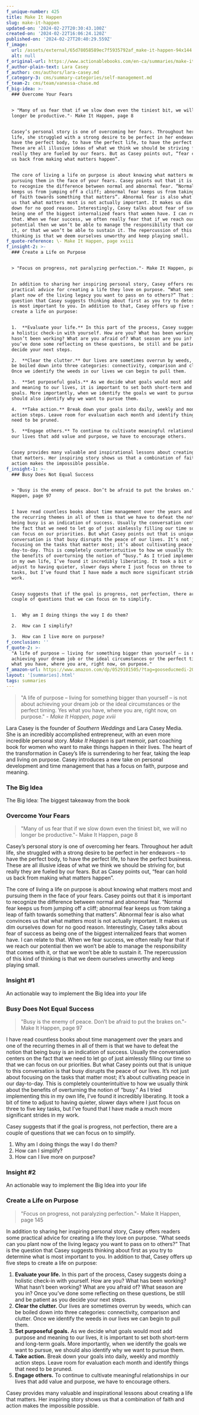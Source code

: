 ```yaml
---
f_unique-number: 425
title: Make It Happen
slug: make-it-happen
updated-on: '2024-02-27T20:30:43.100Z'
created-on: '2024-02-22T16:06:24.120Z'
published-on: '2024-02-27T20:40:29.559Z'
f_image:
  url: /assets/external/65d78058589ec7f5935792af_make-it-happen-94x144.jpeg
  alt: null
f_original-url: https://www.actionablebooks.com/en-ca/summaries/make-it-happen/
f_author-plain-text: Lara Casey
f_author: cms/authors/lara-casey.md
f_category-3: cms/summary-categories/self-management.md
f_team-2: cms/team/vanessa-chase.md
f_big-idea: >-
  ### Overcome Your Fears


  > "Many of us fear that if we slow down even the tiniest bit, we will no
  longer be productive."- Make It Happen, page 8


  Casey’s personal story is one of overcoming her fears. Throughout her adult
  life, she struggled with a strong desire to be perfect in her endeavors – to
  have the perfect body, to have the perfect life, to have the perfect business.
  These are all illusive ideas of what we think we should be striving for, but
  really they are fueled by our fears. But as Casey points out, “fear can hold
  us back from making what matters happen”.


  The core of living a life on purpose is about knowing what matters most and
  pursuing them in the face of your fears. Casey points out that it is important
  to recognize the difference between normal and abnormal fear. “Normal fear
  keeps us from jumping off a cliff; abnormal fear keeps us from taking a leap
  of faith towards something that matters”. Abnormal fear is also what convinces
  us that what matters most is not actually important. It makes us dim ourselves
  down for no good reason. Interestingly, Casey talks about fear of success as
  being one of the biggest internalized fears that women have. I can relate to
  that. When we fear success, we often really fear that if we reach our
  potential then we won’t be able to manage the responsibility that comes with
  it, or that we won’t be able to sustain it. The repercussion of this kind of
  thinking is that we deem ourselves unworthy and keep playing small.
f_quote-reference: \- Make It Happen, page xviii
f_insight-2: >-
  ### Create a Life on Purpose


  > "Focus on progress, not paralyzing perfection."- Make It Happen, page 145


  In addition to sharing her inspiring personal story, Casey offers readers some
  practical advice for creating a life they love on purpose. “What seeds can you
  plant now of the living legacy you want to pass on to others?” That is the
  question that Casey suggests thinking about first as you try to determine what
  is most important to you. In addition to that, Casey offers up five steps to
  create a life on purpose:


  1.  **Evaluate your life.** In this part of the process, Casey suggests doing
  a holistic check-in with yourself. How are you? What has been working? What
  hasn’t been working? What are you afraid of? What season are you in? Once
  you’ve done some reflecting on these questions, be still and be patient as you
  decide your next steps.

  2.  **Clear the clutter.** Our lives are sometimes overrun by weeds, which can
  be boiled down into three categories: connectivity, comparison and clutter.
  Once we identify the weeds in our lives we can begin to pull them.

  3.  **Set purposeful goals.** As we decide what goals would most add purpose
  and meaning to our lives, it is important to set both short-term and long-term
  goals. More importantly, when we identify the goals we want to pursue, we
  should also identify why we want to pursue them.

  4.  **Take action.** Break down your goals into daily, weekly and monthly
  action steps. Leave room for evaluation each month and identify things that
  need to be pruned.

  5.  **Engage others.** To continue to cultivate meaningful relationships in
  our lives that add value and purpose, we have to encourage others.


  Casey provides many valuable and inspirational lessons about creating a life
  that matters. Her inspiring story shows us that a combination of faith and
  action makes the impossible possible.
f_insight-1: >-
  ### Busy Does Not Equal Success


  > "Busy is the enemy of peace. Don’t be afraid to put the brakes on."- Make It
  Happen, page 97


  I have read countless books about time management over the years and one of
  the recurring themes in all of them is that we have to defeat the notion that
  being busy is an indication of success. Usually the conversation centers on
  the fact that we need to let go of just aimlessly filling our time so that we
  can focus on our priorities. But what Casey points out that is unique to this
  conversation is that busy disrupts the peace of our lives. It’s not just about
  focusing on the tasks that matter most; it’s about cultivating peace in our
  day-to-day. This is completely counterintuitive to how we usually think about
  the benefits of overturning the notion of “busy.” As I tried implementing this
  in my own life, I’ve found it incredibly liberating. It took a bit of time to
  adjust to having quieter, slower days where I just focus on three to five key
  tasks, but I’ve found that I have made a much more significant strides in my
  work.


  Casey suggests that if the goal is progress, not perfection, there are a
  couple of questions that we can focus on to simplify.


  1.  Why am I doing things the way I do them?

  2.  How can I simplify?

  3.  How can I live more on purpose?
f_conclusion: ''
f_quote-2: >-
  "A life of purpose – living for something bigger than yourself – is not about
  achieving your dream job or the ideal circumstances or the perfect timing. Yes
  what you have, where you are, right now, on purpose."
f_amazon-url: https://www.amazon.com/dp/0529101505/?tag=gooseducmedi-20
layout: '[summaries].html'
tags: summaries
---
```


> "A life of purpose – living for something bigger than yourself – is not about achieving your dream job or the ideal circumstances or the perfect timing. Yes what you have, where you are, right now, on purpose." _\- Make It Happen, page xviii_

Lara Casey is the founder of _Southern Weddings_ and Lara Casey Media. She is an incredibly accomplished entrepreneur, with an even more incredible personal story. _Make It Happen_ is part memoir, part coaching book for women who want to make things happen in their lives. The heart of the transformation in Casey’s life is surrendering to her fear, taking the leap and living on purpose. Casey introduces a new take on personal development and time management that has a focus on faith, purpose and meaning.

### The Big Idea

The Big Idea: The biggest takeaway from the book

### Overcome Your Fears

> "Many of us fear that if we slow down even the tiniest bit, we will no longer be productive."- Make It Happen, page 8

Casey’s personal story is one of overcoming her fears. Throughout her adult life, she struggled with a strong desire to be perfect in her endeavors – to have the perfect body, to have the perfect life, to have the perfect business. These are all illusive ideas of what we think we should be striving for, but really they are fueled by our fears. But as Casey points out, “fear can hold us back from making what matters happen”.

The core of living a life on purpose is about knowing what matters most and pursuing them in the face of your fears. Casey points out that it is important to recognize the difference between normal and abnormal fear. “Normal fear keeps us from jumping off a cliff; abnormal fear keeps us from taking a leap of faith towards something that matters”. Abnormal fear is also what convinces us that what matters most is not actually important. It makes us dim ourselves down for no good reason. Interestingly, Casey talks about fear of success as being one of the biggest internalized fears that women have. I can relate to that. When we fear success, we often really fear that if we reach our potential then we won’t be able to manage the responsibility that comes with it, or that we won’t be able to sustain it. The repercussion of this kind of thinking is that we deem ourselves unworthy and keep playing small.

### Insight #1

An actionable way to implement the Big Idea into your life

### Busy Does Not Equal Success

> "Busy is the enemy of peace. Don’t be afraid to put the brakes on."- Make It Happen, page 97

I have read countless books about time management over the years and one of the recurring themes in all of them is that we have to defeat the notion that being busy is an indication of success. Usually the conversation centers on the fact that we need to let go of just aimlessly filling our time so that we can focus on our priorities. But what Casey points out that is unique to this conversation is that busy disrupts the peace of our lives. It’s not just about focusing on the tasks that matter most; it’s about cultivating peace in our day-to-day. This is completely counterintuitive to how we usually think about the benefits of overturning the notion of “busy.” As I tried implementing this in my own life, I’ve found it incredibly liberating. It took a bit of time to adjust to having quieter, slower days where I just focus on three to five key tasks, but I’ve found that I have made a much more significant strides in my work.

Casey suggests that if the goal is progress, not perfection, there are a couple of questions that we can focus on to simplify.

1.  Why am I doing things the way I do them?
2.  How can I simplify?
3.  How can I live more on purpose?

### Insight #2

An actionable way to implement the Big Idea into your life

### Create a Life on Purpose

> "Focus on progress, not paralyzing perfection."- Make It Happen, page 145

In addition to sharing her inspiring personal story, Casey offers readers some practical advice for creating a life they love on purpose. “What seeds can you plant now of the living legacy you want to pass on to others?” That is the question that Casey suggests thinking about first as you try to determine what is most important to you. In addition to that, Casey offers up five steps to create a life on purpose:

1.  **Evaluate your life.** In this part of the process, Casey suggests doing a holistic check-in with yourself. How are you? What has been working? What hasn’t been working? What are you afraid of? What season are you in? Once you’ve done some reflecting on these questions, be still and be patient as you decide your next steps.
2.  **Clear the clutter.** Our lives are sometimes overrun by weeds, which can be boiled down into three categories: connectivity, comparison and clutter. Once we identify the weeds in our lives we can begin to pull them.
3.  **Set purposeful goals.** As we decide what goals would most add purpose and meaning to our lives, it is important to set both short-term and long-term goals. More importantly, when we identify the goals we want to pursue, we should also identify why we want to pursue them.
4.  **Take action.** Break down your goals into daily, weekly and monthly action steps. Leave room for evaluation each month and identify things that need to be pruned.
5.  **Engage others.** To continue to cultivate meaningful relationships in our lives that add value and purpose, we have to encourage others.

Casey provides many valuable and inspirational lessons about creating a life that matters. Her inspiring story shows us that a combination of faith and action makes the impossible possible.
